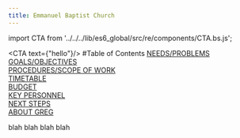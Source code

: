 ```yaml
---
title: Emmanuel Baptist Church
---
```


import CTA from '../../../lib/es6_global/src/re/components/CTA.bs.js';


<CTA text={"hello"}/>
#Table of Contents
[NEEDS/PROBLEMS](#needs-problems)\
[GOALS/OBJECTIVES](#goals-objectives)\
[PROCEDURES/SCOPE OF WORK](#proceedures)\
[TIMETABLE](#time-table)\
[BUDGET](#budget)\
[KEY PERSONNEL](#key-pesonnel)\
[NEXT STEPS](#next-steps)\
[ABOUT GREG](#about-me)

<CTA text="View my work" />

blah blah blah blah